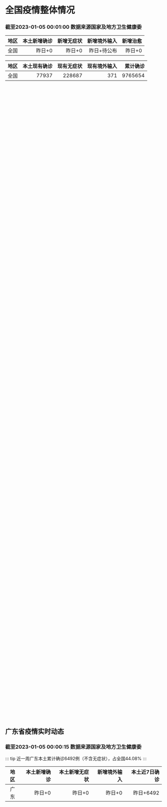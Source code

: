 
# 全国疫情整体情况
### 截至2023-01-05 00:01:00 数据来源国家及地方卫生健康委

|地区|本土新增确诊|新增无症状|新增境外输入|新增治愈|
|:--:|---:|---:|---:|---:|
|全国|昨日+0|昨日+0|昨日+待公布|昨日+0|

|地区|本土现有确诊|现有无症状|现有境外输入|累计确诊|
|:--:|---:|---:|---:|---:|
|全国|77937|228687|371|9765654|

<ChinaMap :dataList="dataList" :title="title"/>

<div id="chinaDayModify" style="width:100%;height:500px;margin-bottom:10px;"></div>
<div id="chinaAddHistoryData" style="width:100%;height:500px;margin-bottom:10px;"></div>
<div id="chinaNowHistoryData" style="width:100%;height:500px;margin-bottom:10px;"></div>
<div id="chinaTotalHistoryData" style="width:100%;height:500px;margin-bottom:10px;"></div>


## 广东省疫情实时动态
### 截至2023-01-05 00:00:15 数据来源国家及地方卫生健康委

::: tip 近一周广东本土累计确诊6492例（不含无症状），占全国44.08%
:::

|地区|本土新增确诊|本土新增无症状|新增境外输入|本土近7日确诊|
|:--:|---:|---:|---:|---:|
|广东|昨日+0|昨日+0|昨日+0|昨日+6492|

<div id="guangdongModify" style="width:100%;height:500px;margin-bottom:10px;"></div>
<div id="guangdongTotalHistory" style="width:100%;height:500px;margin-bottom:10px;"></div>
<div id="guangzhouModifyHistory" style="width:100%;height:500px;margin-bottom:10px;"></div>


<script>
import * as echarts from 'echarts'
export default {
  data(){
    return {
      title: '新增本土确诊',
      dataList: [{name: '台湾', value: 0, addList: []},{name: '香港', value: 0, addList: []},{name: '广东', value: 0, addList: []},{name: '湖北', value: 0, addList: []},{name: '上海', value: 0, addList: []},{name: '吉林', value: 0, addList: []},{name: '四川', value: 0, addList: []},{name: '重庆', value: 0, addList: []},{name: '福建', value: 0, addList: []},{name: '海南', value: 0, addList: []},{name: '河南', value: 0, addList: []},{name: '北京', value: 0, addList: []},{name: '内蒙古', value: 0, addList: []},{name: '云南', value: 0, addList: []},{name: '浙江', value: 0, addList: []},{name: '陕西', value: 0, addList: []},{name: '黑龙江', value: 0, addList: []},{name: '山西', value: 0, addList: []},{name: '山东', value: 0, addList: []},{name: '湖南', value: 0, addList: []},{name: '江苏', value: 0, addList: []},{name: '广西', value: 0, addList: []},{name: '天津', value: 0, addList: []},{name: '辽宁', value: 0, addList: []},{name: '河北', value: 0, addList: []},{name: '澳门', value: 0, addList: []},{name: '新疆', value: 0, addList: []},{name: '江西', value: 0, addList: []},{name: '贵州', value: 0, addList: []},{name: '安徽', value: 0, addList: []},{name: '甘肃', value: 0, addList: []},{name: '西藏', value: 0, addList: []},{name: '青海', value: 0, addList: []},{name: '宁夏', value: 0, addList: []},{name: '南海诸岛', value: 0, addList: []}]
    }
  },
  mounted () {
    const themeObj = {"color":["#2ec7c9","#b6a2de","#5ab1ef","#ffb980","#d87a80","#8d98b3","#e5cf0d","#97b552","#95706d","#dc69aa","#07a2a4","#9a7fd1","#588dd5","#f5994e","#c05050","#59678c","#c9ab00","#7eb00a","#6f5553","#c14089"],"backgroundColor":"rgba(0,0,0,0)","textStyle":{},"title":{"textStyle":{"color":"#008acd"},"subtextStyle":{"color":"#aaaaaa"}},"line":{"itemStyle":{"borderWidth":1},"lineStyle":{"width":2},"symbolSize":3,"symbol":"emptyCircle","smooth":true},"radar":{"itemStyle":{"borderWidth":1},"lineStyle":{"width":2},"symbolSize":3,"symbol":"emptyCircle","smooth":true},"bar":{"itemStyle":{"barBorderWidth":0,"barBorderColor":"#ccc"}},"pie":{"itemStyle":{"borderWidth":0,"borderColor":"#ccc"}},"scatter":{"itemStyle":{"borderWidth":0,"borderColor":"#ccc"}},"boxplot":{"itemStyle":{"borderWidth":0,"borderColor":"#ccc"}},"parallel":{"itemStyle":{"borderWidth":0,"borderColor":"#ccc"}},"sankey":{"itemStyle":{"borderWidth":0,"borderColor":"#ccc"}},"funnel":{"itemStyle":{"borderWidth":0,"borderColor":"#ccc"}},"gauge":{"itemStyle":{"borderWidth":0,"borderColor":"#ccc"}},"candlestick":{"itemStyle":{"color":"#d87a80","color0":"#2ec7c9","borderColor":"#d87a80","borderColor0":"#2ec7c9","borderWidth":1}},"graph":{"itemStyle":{"borderWidth":0,"borderColor":"#ccc"},"lineStyle":{"width":1,"color":"#aaaaaa"},"symbolSize":3,"symbol":"emptyCircle","smooth":true,"color":["#2ec7c9","#b6a2de","#5ab1ef","#ffb980","#d87a80","#8d98b3","#e5cf0d","#97b552","#95706d","#dc69aa","#07a2a4","#9a7fd1","#588dd5","#f5994e","#c05050","#59678c","#c9ab00","#7eb00a","#6f5553","#c14089"],"label":{"color":"#eeeeee"}},"map":{"itemStyle":{"areaColor":"#dddddd","borderColor":"#eeeeee","borderWidth":0.5},"label":{"color":"#d87a80"},"emphasis":{"itemStyle":{"areaColor":"rgba(254,153,78,1)","borderColor":"#444","borderWidth":1},"label":{"color":"rgb(100,0,0)"}}},"geo":{"itemStyle":{"areaColor":"#dddddd","borderColor":"#eeeeee","borderWidth":0.5},"label":{"color":"#d87a80"},"emphasis":{"itemStyle":{"areaColor":"rgba(254,153,78,1)","borderColor":"#444","borderWidth":1},"label":{"color":"rgb(100,0,0)"}}},"categoryAxis":{"axisLine":{"show":true,"lineStyle":{"color":"#008acd"}},"axisTick":{"show":true,"lineStyle":{"color":"#333"}},"axisLabel":{"show":true,"color":"#333"},"splitLine":{"show":false,"lineStyle":{"color":["#eee"]}},"splitArea":{"show":false,"areaStyle":{"color":["rgba(250,250,250,0.3)","rgba(200,200,200,0.3)"]}}},"valueAxis":{"axisLine":{"show":true,"lineStyle":{"color":"#008acd"}},"axisTick":{"show":true,"lineStyle":{"color":"#333"}},"axisLabel":{"show":true,"color":"#333"},"splitLine":{"show":true,"lineStyle":{"color":["#eee"]}},"splitArea":{"show":true,"areaStyle":{"color":["rgba(250,250,250,0.3)","rgba(200,200,200,0.3)"]}}},"logAxis":{"axisLine":{"show":true,"lineStyle":{"color":"#008acd"}},"axisTick":{"show":true,"lineStyle":{"color":"#333"}},"axisLabel":{"show":true,"color":"#333"},"splitLine":{"show":true,"lineStyle":{"color":["#eee"]}},"splitArea":{"show":true,"areaStyle":{"color":["rgba(250,250,250,0.3)","rgba(200,200,200,0.3)"]}}},"timeAxis":{"axisLine":{"show":true,"lineStyle":{"color":"#008acd"}},"axisTick":{"show":true,"lineStyle":{"color":"#333"}},"axisLabel":{"show":true,"color":"#333"},"splitLine":{"show":true,"lineStyle":{"color":["#eee"]}},"splitArea":{"show":false,"areaStyle":{"color":["rgba(250,250,250,0.3)","rgba(200,200,200,0.3)"]}}},"toolbox":{"iconStyle":{"borderColor":"#2ec7c9"},"emphasis":{"iconStyle":{"borderColor":"#18a4a6"}}},"legend":{"textStyle":{"color":"#333333"}},"tooltip":{"axisPointer":{"lineStyle":{"color":"#008acd","width":"1"},"crossStyle":{"color":"#008acd","width":"1"}}},"timeline":{"lineStyle":{"color":"#008acd","width":1},"itemStyle":{"color":"#008acd","borderWidth":1},"controlStyle":{"color":"#008acd","borderColor":"#008acd","borderWidth":0.5},"checkpointStyle":{"color":"#2ec7c9","borderColor":"#2ec7c9"},"label":{"color":"#008acd"},"emphasis":{"itemStyle":{"color":"#a9334c"},"controlStyle":{"color":"#008acd","borderColor":"#008acd","borderWidth":0.5},"label":{"color":"#008acd"}}},"visualMap":{"color":["#5ab1ef","#e0ffff"]},"dataZoom":{"backgroundColor":"rgba(47,69,84,0)","dataBackgroundColor":"#efefff","fillerColor":"rgba(182,162,222,0.2)","handleColor":"#008acd","handleSize":"100%","textStyle":{"color":"#333333"}},"markPoint":{"label":{"color":"#eeeeee"},"emphasis":{"label":{"color":"#eeeeee"}}}}

    echarts.registerTheme('dark', (themeObj))

    this.chartChDay = echarts.init(document.getElementById("chinaDayModify"), "dark")
,this.chartChAdd = echarts.init(document.getElementById("chinaAddHistoryData"), "dark")
,this.chartChNow = echarts.init(document.getElementById("chinaNowHistoryData"), "dark")
,this.chartChTotal = echarts.init(document.getElementById("chinaTotalHistoryData"), "dark")
,this.chartGdMod = echarts.init(document.getElementById("guangdongModify"), "dark")
,this.chartGdTotal = echarts.init(document.getElementById("guangdongTotalHistory"), "dark")
,this.chartGzMod = echarts.init(document.getElementById("guangzhouModifyHistory"), "dark")


    const option_gd_mod = {
      title: {
        text: '广东疫情新增趋势（人）'
      },
      tooltip: {
        trigger: 'axis',
        axisPointer: {
          type: 'cross',
          label: {
            backgroundColor: '#6a7985'
          }
        }
      },
      legend: {
        top: 20,
        data: [{name: '本土新增确诊',icon: 'rect'}, {name: '本土新增无症状',icon: 'rect'},{name: '新增境外输入',icon: 'rect'}]
      },
      grid: {
        left: '3%',
        right: '4%',
        bottom: '3%',
        containLabel: true
      },
      toolbox: {
        feature: {
          saveAsImage: {}
        }
      },
      xAxis: {
        type: 'category',
        boundaryGap: false,
        data: ["11.11","11.12","11.13","11.14","11.15","11.16","11.17","11.18","11.19","11.20","11.21","11.22","11.23","11.24","11.25","11.26","11.27","11.28","11.29","11.30","12.01","12.02","12.03","12.04","12.05","12.06","12.07","12.08","12.09","12.10","12.11","12.12","12.13","12.14","12.15","12.16","12.17","12.18","12.19","12.20","12.21","12.22","12.23","12.24","12.25","12.26","12.27","12.28","12.29","12.30","12.31","01.01","01.02","01.03",]
      },
      yAxis: {
        type: 'value'
      },
      series: [
        {
          name: '本土新增确诊',
          type: 'line',
          areaStyle: {},
          emphasis: {
            focus: 'series'
          },
          data: [760,727,707,586,564,1246,1338,1102,1157,984,781,860,1791,892,991,1386,1347,1168,1518,1599,1782,1666,1868,1686,2120,1719,1437,1391,1115,735,879,775,1044,857,1065,990,915,846,1075,1171,1325,1599,1737,1384,1182,1976,2233,2239,2400,2766,1784,1555,1829,2917,]
        },
        {
          name: '本土新增无症状',
          type: 'line',
          areaStyle: {},
          emphasis: {
            focus: 'series'
          },
          data: [2996,3541,3941,5047,6215,8576,9110,8535,8381,8101,8241,7951,7505,7584,7405,7705,7761,7725,7236,6315,6010,5053,4785,4816,3421,3200,2713,1989,1819,1791,1468,1264,1817,0,0,0,0,0,0,0,0,0,0,0,0,0,0,0,0,0,0,0,0,0,]
        },
        {
          name: '新增境外输入',
          type: 'line',
          areaStyle: {},
          emphasis: {
            focus: 'series'
          },
          data: [9,15,19,19,24,10,20,13,21,38,35,23,19,23,25,23,24,19,11,12,16,12,14,17,15,15,14,12,10,27,21,22,5,17,17,13,17,31,36,18,47,41,6,11,5,22,82,4,18,9,31,17,18,2,]
        }
      ]
    };

    const option_gd_total = {
      title: {
        text: '广东疫情概览（人）'
      },
      tooltip: {
        trigger: 'axis',
        axisPointer: {
          type: 'cross',
          label: {
            backgroundColor: '#6a7985'
          }
        }
      },
      legend: {
        top: 20,
        data: [{name: '累计确诊',icon: 'rect'},{name: '累计治愈',icon: 'rect'}]
      },
      grid: {
        left: '3%',
        right: '4%',
        bottom: '3%',
        containLabel: true
      },
      toolbox: {
        feature: {
          saveAsImage: {}
        }
      },
      xAxis: {
        type: 'category',
        boundaryGap: false,
        data: ["11.11","11.12","11.13","11.14","11.15","11.16","11.17","11.18","11.19","11.20","11.21","11.22","11.23","11.24","11.25","11.26","11.27","11.28","11.29","11.30","12.01","12.02","12.03","12.04","12.05","12.06","12.07","12.08","12.09","12.10","12.11","12.12","12.13","12.14","12.15","12.16","12.17","12.18","12.19","12.20","12.21","12.22","12.23","12.24","12.25","12.26","12.27","12.28","12.29","12.30","12.31","01.01","01.02","01.03","01.04","01.05","01.06","01.07","01.08",]
      },
      yAxis: {
        type: 'value'
      },
      series: [
        {
          name: '累计确诊',
          type: 'line',
          areaStyle: {},
          emphasis: {
            focus: 'series'
          },
          data: [16117,16859,17585,18190,18778,20034,21392,22507,23685,24707,25523,26406,28216,29131,30147,31556,32927,34114,35643,37254,38666,40344,42226,43929,46450,48187,49638,51041,52166,52928,53828,54625,55674,56548,57630,58633,59565,60442,61553,62742,64114,65754,67497,68892,70079,72077,74392,76635,79053,79053,80868,82440,84287,84287,84287,84287,84287,84287,84287,]
        },
        {
          name: '累计治愈',
          type: 'line',
          areaStyle: {},
          emphasis: {
            focus: 'series'
          },
          data: [11470,11470,11470,11470,11470,11470,11470,11470,11470,11470,11470,11470,11470,11470,11470,11470,11470,11470,22472,22472,24794,24794,24794,24794,24794,24794,24794,24794,24794,24794,24794,24794,24794,24794,24794,24794,24794,24794,24794,51366,51366,51366,51366,51366,51366,51366,51366,51366,51366,51366,51366,51366,51366,51366,51366,51366,51366,51366,51366,]
        }
      ]
    };

    const option_gz_mod = {
      title: {
        text: '广州疫情新增趋势（人）'
      },
      tooltip: {
        trigger: 'axis',
        axisPointer: {
          type: 'cross',
          label: {
            backgroundColor: '#6a7985'
          }
        }
      },
      legend: {
        top: 20,
        data: [{name: '本土新增确诊',icon: 'rect'},{name: '本土新增无症状',icon: 'rect'}]
      },
      grid: {
        left: '3%',
        right: '4%',
        bottom: '3%',
        containLabel: true
      },
      toolbox: {
        feature: {
          saveAsImage: {}
        }
      },
      xAxis: {
        type: 'category',
        boundaryGap: false,
        data: ["1111","1112","1113","1114","1115","1116","1117","1118","1119","1120","1121","1122","1123","1124","1125","1126","1127","1128","1129","1130","1201","1202","1203","1204","1205","1206","1207","1208","1209","1210","1211","1212","1213","1214","1215","1216","1217","1218","1219","1220","1221","1222","1223","1224","1225","0103",]
      },
      yAxis: {
        type: 'value'
      },
      series: [
        {
          name: '本土新增确诊',
          type: 'line',
          areaStyle: {},
          emphasis: {
            focus: 'series'
          },
          data: [694,662,656,552,509,1189,1241,983,1050,882,681,722,1645,734,824,1177,1129,959,1236,1313,1468,1201,1197,1044,1505,1233,1042,968,591,286,432,366,554,370,505,451,403,374,537,564,546,0,0,0,0,0,]
        },
        {
          name: '本土新增无症状',
          type: 'line',
          areaStyle: {},
          emphasis: {
            focus: 'series'
          },
          data: [2921,3464,3876,4977,6138,8486,8989,8444,8234,7885,7957,7735,7192,7267,7058,7266,7166,6993,6454,5629,5185,4096,3771,3663,2262,2090,1640,1005,804,817,599,434,741,0,0,0,0,0,0,0,0,0,0,0,0,0,]
        }
      ]
    };

    const option_ch_day  = {
      series: [
        {
          type: 'treemap',
          data: [
            {
              name: '本土新增确诊昨日+0',
              value: 1,
            },
            {
              name: '新增无症状昨日+0',
              value: 1,
            },
            {
              name: '新增境外输入昨日+待公布',
              value: 1,
            },
            {
              name: '新增治愈昨日+0',
              value: 1,
            },
          ]
        }
      ]
    };

    const option_ch_add = {
      title: {
        text: '新增疫情整体走势'
      },
      tooltip: {
        trigger: 'axis',
        axisPointer: {
          type: 'cross',
          label: {
            backgroundColor: '#6a7985'
          }
        }
      },
      legend: {
        top: 20,
        data: [{name: '本土确诊',icon: 'rect'}, {name: '无症状感染',icon: 'rect'},{name: '新增境外输入',icon: 'rect'}]
      },
      grid: {
        left: '3%',
        right: '4%',
        bottom: '3%',
        containLabel: true
      },
      toolbox: {
        feature: {
          saveAsImage: {}
        }
      },
      xAxis: {
        type: 'category',
        boundaryGap: false,
        data: ["11.09","11.10","11.11","11.12","11.13","11.14","11.15","11.16","11.17","11.18","11.19","11.20","11.21","11.22","11.23","11.24","11.25","11.26","11.27","11.28","11.29","11.30","12.01","12.02","12.03","12.04","12.05","12.06","12.07","12.08","12.09","12.10","12.11","12.12","12.13","12.14","12.15","12.16","12.17","12.18","12.19","12.20","12.21","12.22","12.23","12.24","12.25","12.26","12.27","12.28","12.29","12.30","12.31","01.01","01.02","01.03",]
      },
      yAxis: {
        type: 'value'
      },
      series: [
        {
          name: '本土确诊',
          type: 'line',
          areaStyle: {},
          emphasis: {
            focus: 'series'
          },
          data: [1133,1150,1452,1675,1747,1621,1568,2328,2276,2055,2204,2277,2145,2641,3927,3041,3405,3648,3748,3561,4236,4080,4233,3933,4168,4247,4988,4351,4031,3588,3034,2270,2171,2270,2249,1944,2091,2229,2028,1918,2656,3049,2966,3696,4103,2940,2637,4388,5136,5080,5491,7179,5102,4499,4804,7685,]
        },
        {
          name: '无症状感染',
          type: 'line',
          areaStyle: {},
          emphasis: {
            focus: 'series'
          },
          data: [7691,9385,10351,13086,14325,16151,18491,20804,22853,22208,22011,24547,25754,26242,27517,29654,31504,35858,36304,34860,33376,31720,30539,28894,27433,25477,22859,20764,17134,13004,10551,8327,6455,5181,0,0,0,0,0,0,0,0,0,0,0,0,0,0,0,0,0,0,0,0,0,0,]
        },
        {
          name: '新增境外输入',
          type: 'line',
          areaStyle: {},
          emphasis: {
            focus: 'series'
          },
          data: [52,59,52,36,47,40,55,60,86,82,63,88,80,78,83,62,69,61,74,63,52,70,45,55,45,71,58,58,48,49,48,68,69,45,42,56,66,57,69,77,66,52,64,65,25,43,31,48,95,22,24,25,36,24,29,4,]
        }
      ]
    };

    const option_ch_now = {
      title: {
        text: '现有疫情整体走势'
      },
      tooltip: {
        trigger: 'axis',
        axisPointer: {
          type: 'cross',
          label: {
            backgroundColor: '#6a7985'
          }
        }
      },
      legend: {
        top: 20,
        data: [{name: '本土确诊',icon: 'rect'}, {name: '无症状感染',icon: 'rect'},{name: '新增境外输入',icon: 'rect'}]
      },
      grid: {
        left: '3%',
        right: '4%',
        bottom: '3%',
        containLabel: true
      },
      toolbox: {
        feature: {
          saveAsImage: {}
        }
      },
      xAxis: {
        type: 'category',
        boundaryGap: false,
        data: ["11.09","11.10","11.11","11.12","11.13","11.14","11.15","11.16","11.17","11.18","11.19","11.20","11.21","11.22","11.23","11.24","11.25","11.26","11.27","11.28","11.29","11.30","12.01","12.02","12.03","12.04","12.05","12.06","12.07","12.08","12.09","12.10","12.11","12.12","12.13","12.14","12.15","12.16","12.17","12.18","12.19","12.20","12.21","12.22","12.23","12.24","12.25","12.26","12.27","12.28","12.29","12.30","12.31","01.01","01.02","01.03","01.04","01.05","01.06","01.07","01.08",]
      },
      yAxis: {
        type: 'value'
      },
      series: [
        {
          name: '本土确诊',
          type: 'line',
          areaStyle: {},
          emphasis: {
            focus: 'series'
          },
          data: [8635,9385,10387,11647,12855,13935,14820,16631,17901,19102,20202,21550,22606,23923,26090,27429,28985,30646,32348,33190,34851,36571,38012,38648,39571,40008,41882,42366,42724,42640,41065,38903,37461,35849,34830,34288,34283,33888,34193,34808,35509,36636,37295,38884,41265,43449,45397,48154,51406,54566,57769,61980,65890,69817,73790,77937,77937,77937,77937,77937,77937,]
        },
        {
          name: '无症状感染',
          type: 'line',
          areaStyle: {},
          emphasis: {
            focus: 'series'
          },
          data: [520,530,532,528,534,538,525,541,576,607,627,660,690,707,723,735,760,764,781,777,765,776,736,710,657,625,599,589,542,518,494,488,507,491,444,412,424,446,460,490,467,475,475,471,434,419,406,396,445,435,421,406,408,404,398,371,371,371,371,371,371,]
        },
        {
          name: '新增境外输入',
          type: 'line',
          areaStyle: {},
          emphasis: {
            focus: 'series'
          },
          data: [51292,59141,67715,79170,91603,105362,120524,136643,154412,172048,188616,207376,226934,245895,264312,281195,299495,318626,340796,360424,375154,386771,394333,394150,389264,382512,369357,354890,340392,320318,294934,272508,249168,228687,228687,228687,228687,228687,228687,228687,228687,228687,228687,228687,228687,228687,228687,228687,228687,228687,228687,228687,228687,228687,228687,228687,228687,228687,228687,228687,228687,]
        }
      ]
    };

    const option_ch_total = {
      title: {
        text: '累计疫情整体走势'
      },
      tooltip: {
        trigger: 'axis',
        axisPointer: {
          type: 'cross',
          label: {
            backgroundColor: '#6a7985'
          }
        }
      },
      legend: {
        top: 20,
        data: [{name: '确诊(含港澳台)', con: 'rect'}, {name: '死亡(含港澳台)',icon: 'rect'}]
      },
      grid: {
        left: '3%',
        right: '4%',
        bottom: '3%',
        containLabel: true
      },
      toolbox: {
        feature: {
          saveAsImage: {}
        }
      },
      xAxis: {
        type: 'category',
        boundaryGap: false,
        data: ["11.09","11.10","11.11","11.12","11.13","11.14","11.15","11.16","11.17","11.18","11.19","11.20","11.21","11.22","11.23","11.24","11.25","11.26","11.27","11.28","11.29","11.30","12.01","12.02","12.03","12.04","12.05","12.06","12.07","12.08","12.09","12.10","12.11","12.12","12.13","12.14","12.15","12.16","12.17","12.18","12.19","12.20","12.21","12.22","12.23","12.24","12.25","12.26","12.27","12.28","12.29","12.30","12.31","01.01","01.02","01.03","01.04","01.05","01.06","01.07","01.08",]
      },
      yAxis: {
        type: 'value'
      },
      series: [
        {
          name: '确诊(含港澳台)',
          type: 'line',
          areaStyle: {},
          emphasis: {
            focus: 'series'
          },
          data: [8662662,8686925,8709454,8731122,8752310,8771347,8792321,8818365,8841863,8862956,8882454,8901981,8917011,8938818,8961750,8981987,9000592,9018455,9036539,9051741,9074256,9074256,9074256,9074256,9074256,9074256,9190921,9212751,9212751,9212751,9212751,9293435,9293435,9326304,9326304,9326304,9326304,9326304,9326304,9326304,9326304,9326304,9326304,9326304,9558276,9558276,9558276,9558276,9558276,9558276,9558276,9765654,9765654,9765654,9765654,9765654,9765654,9765654,9765654,9765654,9765654,]
        },
        {
          name: '死亡(含港澳台)',
          type: 'line',
          areaStyle: {},
          emphasis: {
            focus: 'series'
          },
          data: [28939,28939,28939,28939,28939,28939,28939,28939,28939,28939,28939,28939,28939,28939,28939,28939,28939,28939,28939,28939,28939,28939,28939,28939,28939,28939,28939,28939,28939,28939,28939,28939,28939,28939,28939,28939,28939,28939,28939,28939,28939,28939,28939,28939,28939,28939,28939,28939,28939,28939,28939,28939,28939,28939,28939,28939,28939,28939,28939,28939,28939,]
        }
      ]
    };

    this.chartGdMod.setOption(option_gd_mod);
    this.chartGdTotal.setOption(option_gd_total);
    this.chartGzMod.setOption(option_gz_mod);
    this.chartChDay.setOption(option_ch_day);
    this.chartChAdd.setOption(option_ch_add);
    this.chartChNow.setOption(option_ch_now);
    this.chartChTotal.setOption(option_ch_total);

    window.onresize = () => {
      this.chartGdMod.resize()
      this.chartGdTotal.resize()
      this.chartGzMod.resize()
      this.chartChDay.resize()
      this.chartChAdd.resize()
      this.chartChNow.resize()
      this.chartChTotal.resize()
    }
  }
}
</script>

## 广东省各地区疫情情况

::: danger 0个中高风险地区
:::

|地区|本土新增确诊|本土新增无症状|本土近7日确诊|中高风险地区|
|:--:|---:|---:|---:|---:|
|广州|0|0|+3023|0|
|汕头|0|0|+514|0|
|深圳|0|0|+480|0|
|云浮|0|0|+320|0|
|惠州|0|0|+302|0|
|佛山|0|0|+258|0|
|潮州|0|0|+253|0|
|中山|0|0|+210|0|
|珠海|0|0|+207|0|
|阳江|0|0|+195|0|
|湛江|0|0|+139|0|
|茂名|0|0|+120|0|
|江门|0|0|+111|0|
|肇庆|0|0|+69|0|
|梅州|0|0|+62|0|
|韶关|0|0|+61|0|
|汕尾|0|0|+55|0|
|清远|0|0|+43|0|
|东莞|0|0|+35|0|
|河源|0|0|+19|0|
|揭阳|0|0|+16|0|
|未公布来源|0|0|0|0|


## 广东疫情热点动态

  
### 01-08 20:32
::: tip “阳了”怎么请假？工资咋发？深圳市人社局针对热点问题解答
南都讯  记者张小玲  国家卫健委近日发布公告自2023年1月8日起对新型冠状病毒实施“乙类乙管”，政策调整后将会给我们上班、请假、工资支付等带来哪些影响？“阳了”怎么请假？工资咋发？实施“乙类乙管”...

信息来源：南方都市报

[阅读全文](https://h5.baike.qq.com/mobile/landing.html?docid=20230108A066YA00&isNews=1&adtag=wxjk.yqssc.yqdt)
:::

### 01-08 17:38
::: tip 广东：“乙类乙管”后新冠感染住院费用继续全额保障
【广东：“乙类乙管”后新冠感染住院费用继续全额保障】财联社1月8日电，广东省医疗保障局、广东省财政厅、广东省卫生健康委3部门1月7日转发了《国家医保局 财政部 国家卫生健康委 国家疾控局关于实施“乙类...

信息来源：财联社

[阅读全文](https://h5.baike.qq.com/mobile/landing.html?docid=20230108A04QBY00&isNews=1&adtag=wxjk.yqssc.yqdt)
:::

### 01-08 07:26
::: tip 又一地现XBB感染者！怎么区别二次感染还是复阳？关于疫苗，有个好消息
近日奥密克戎新变种XBB、BQ.1等毒株引发各方关注1月6日广州医科大学附属市八医院感染ICU主任、主任医师李粤平在接受媒体采访时介绍在该院收治的境外输入新冠病毒感染者中已检测到奥密克戎亚型变异毒株X...

信息来源：新闻坊

[阅读全文](https://h5.baike.qq.com/mobile/landing.html?docid=20230108A00LVO00&isNews=1&adtag=wxjk.yqssc.yqdt)
:::

### 01-07 22:03
::: tip 湛江市交通运输局检查督导春运首日交通站场疫情防控和运输服务保障工作
  1月７日，历时40天的2023年春运正式拉开序幕。春运首日，湛江市交通运输局党组书记、局长陈再东带队赴湛江吴川机场、麻章汽车客运站、高铁西客站检查督导疫情防控和运输服务保障工作，强调要统筹抓好春运...

信息来源：南方PLUS

[阅读全文](https://h5.baike.qq.com/mobile/landing.html?docid=20230107A07P4A00&isNews=1&adtag=wxjk.yqssc.yqdt)
:::

### 01-07 19:00
::: tip 又一地发现XBB感染者
1月6日广州医科大学附属市八医院感染ICU主任、主任医师李粤平在接受媒体采访时介绍目前在市八医院收治的境外输入新冠病毒感染者中已发现有人感染奥密克戎亚型变异毒株XBB但在本土感染者中暂时没有发现目前，...

信息来源：合肥市广播电视台

[阅读全文](https://h5.baike.qq.com/mobile/landing.html?docid=20230107A063CR00&isNews=1&adtag=wxjk.yqssc.yqdt)
:::

### 01-07 16:03
::: tip 保健康，防重症！珠海“七举措”全力以赴保障新冠救治需求
  为落实《新冠病毒感染诊疗方案》第十版指导要求，结合珠海实际，充分发挥社区卫生站和村卫生室“离家距离近、病毒载量低、诊疗环境好”的优势，把疫情防控的重点转移到“保健康，防重症”，珠海市卫生健康局推出...

信息来源：南方PLUS

[阅读全文](https://h5.baike.qq.com/mobile/landing.html?docid=20230107A04GRV00&isNews=1&adtag=wxjk.yqssc.yqdt)
:::

### 01-07 09:45
::: tip 广州在入境者中检出XBB、BQ.1，尚未有社会面传播
近日，奥密克戎新变种XBB、BQ.1等毒株引发各方关注。目前广州是否检测出新变种毒株？感染过奥密克戎的人群，对XBB、BQ.1是否还有保护力？如何判断自己是二次感染还是复阳？1月6日，广州医科大学附属...

信息来源：潇湘晨报

[阅读全文](https://h5.baike.qq.com/mobile/landing.html?docid=20230107A01CBL00&isNews=1&adtag=wxjk.yqssc.yqdt)
:::

### 01-06 21:39
::: tip 广东汕头：应对返乡潮做好农村防疫，加强重点人群健康服务
1月6日，1月6日下午，汕头市召开疫情防控新闻发布会。会上，汕头市农业农村局局长黄华广表示，农村地区是疫情防控的重点地区和薄弱环节。对于农村群众和社会弱势群体等特殊人群，要做好提醒返乡群众主动防控，指...

信息来源：南方都市报

[阅读全文](https://h5.baike.qq.com/mobile/landing.html?docid=20230106A0983200&isNews=1&adtag=wxjk.yqssc.yqdt)
:::

### 01-06 13:02
::: tip 图集｜直击新冠感染冲击下的梅州医院：他们用生命守护生命
  2023年的第一周，梅州市各大医院发热门诊迎来“下坡”拐点，发热患者人数平稳下降。然而，对于医务人员来说，寒冬尚未过去，急诊、呼吸与危重症医学科和重症监护室等科室的收治数仍在小幅攀升中。    “...

信息来源：南方PLUS

[阅读全文](https://h5.baike.qq.com/mobile/landing.html?docid=20230106A03ECG00&isNews=1&adtag=wxjk.yqssc.yqdt)
:::

### 01-05 17:55
::: tip 深圳：第一批深港口岸每日预约出境总数为5万人，需持48小时核酸检测阴性结果证明
据深圳口岸发布微信公众号公告，深港口岸于2023年1月8日起，分阶段有序恢复内地与香港人员正常往来。第一阶段恢复运行的口岸为深圳湾口岸、福田口岸、文锦渡口岸、蛇口口岸、机场福永码头。来深方面，由香港方...

信息来源：南方财经7x24小时快讯

[阅读全文](https://h5.baike.qq.com/mobile/landing.html?docid=20230105A06RU300&isNews=1&adtag=wxjk.yqssc.yqdt)
:::


## 广州疫情热点动态

  
### 01-08 20:32
::: tip “阳了”怎么请假？工资咋发？深圳市人社局针对热点问题解答
南都讯  记者张小玲  国家卫健委近日发布公告自2023年1月8日起对新型冠状病毒实施“乙类乙管”，政策调整后将会给我们上班、请假、工资支付等带来哪些影响？“阳了”怎么请假？工资咋发？实施“乙类乙管”...

信息来源：南方都市报

[阅读全文](https://h5.baike.qq.com/mobile/landing.html?docid=20230108A066YA00&isNews=1&adtag=wxjk.yqssc.yqdt)
:::

### 01-08 17:38
::: tip 广东：“乙类乙管”后新冠感染住院费用继续全额保障
【广东：“乙类乙管”后新冠感染住院费用继续全额保障】财联社1月8日电，广东省医疗保障局、广东省财政厅、广东省卫生健康委3部门1月7日转发了《国家医保局 财政部 国家卫生健康委 国家疾控局关于实施“乙类...

信息来源：财联社

[阅读全文](https://h5.baike.qq.com/mobile/landing.html?docid=20230108A04QBY00&isNews=1&adtag=wxjk.yqssc.yqdt)
:::

### 01-08 07:26
::: tip 又一地现XBB感染者！怎么区别二次感染还是复阳？关于疫苗，有个好消息
近日奥密克戎新变种XBB、BQ.1等毒株引发各方关注1月6日广州医科大学附属市八医院感染ICU主任、主任医师李粤平在接受媒体采访时介绍在该院收治的境外输入新冠病毒感染者中已检测到奥密克戎亚型变异毒株X...

信息来源：新闻坊

[阅读全文](https://h5.baike.qq.com/mobile/landing.html?docid=20230108A00LVO00&isNews=1&adtag=wxjk.yqssc.yqdt)
:::

### 01-07 22:03
::: tip 湛江市交通运输局检查督导春运首日交通站场疫情防控和运输服务保障工作
  1月７日，历时40天的2023年春运正式拉开序幕。春运首日，湛江市交通运输局党组书记、局长陈再东带队赴湛江吴川机场、麻章汽车客运站、高铁西客站检查督导疫情防控和运输服务保障工作，强调要统筹抓好春运...

信息来源：南方PLUS

[阅读全文](https://h5.baike.qq.com/mobile/landing.html?docid=20230107A07P4A00&isNews=1&adtag=wxjk.yqssc.yqdt)
:::

### 01-07 19:00
::: tip 又一地发现XBB感染者
1月6日广州医科大学附属市八医院感染ICU主任、主任医师李粤平在接受媒体采访时介绍目前在市八医院收治的境外输入新冠病毒感染者中已发现有人感染奥密克戎亚型变异毒株XBB但在本土感染者中暂时没有发现目前，...

信息来源：合肥市广播电视台

[阅读全文](https://h5.baike.qq.com/mobile/landing.html?docid=20230107A063CR00&isNews=1&adtag=wxjk.yqssc.yqdt)
:::

### 01-07 16:03
::: tip 保健康，防重症！珠海“七举措”全力以赴保障新冠救治需求
  为落实《新冠病毒感染诊疗方案》第十版指导要求，结合珠海实际，充分发挥社区卫生站和村卫生室“离家距离近、病毒载量低、诊疗环境好”的优势，把疫情防控的重点转移到“保健康，防重症”，珠海市卫生健康局推出...

信息来源：南方PLUS

[阅读全文](https://h5.baike.qq.com/mobile/landing.html?docid=20230107A04GRV00&isNews=1&adtag=wxjk.yqssc.yqdt)
:::

### 01-07 09:45
::: tip 广州在入境者中检出XBB、BQ.1，尚未有社会面传播
近日，奥密克戎新变种XBB、BQ.1等毒株引发各方关注。目前广州是否检测出新变种毒株？感染过奥密克戎的人群，对XBB、BQ.1是否还有保护力？如何判断自己是二次感染还是复阳？1月6日，广州医科大学附属...

信息来源：潇湘晨报

[阅读全文](https://h5.baike.qq.com/mobile/landing.html?docid=20230107A01CBL00&isNews=1&adtag=wxjk.yqssc.yqdt)
:::

### 01-06 21:39
::: tip 广东汕头：应对返乡潮做好农村防疫，加强重点人群健康服务
1月6日，1月6日下午，汕头市召开疫情防控新闻发布会。会上，汕头市农业农村局局长黄华广表示，农村地区是疫情防控的重点地区和薄弱环节。对于农村群众和社会弱势群体等特殊人群，要做好提醒返乡群众主动防控，指...

信息来源：南方都市报

[阅读全文](https://h5.baike.qq.com/mobile/landing.html?docid=20230106A0983200&isNews=1&adtag=wxjk.yqssc.yqdt)
:::

### 01-06 13:02
::: tip 图集｜直击新冠感染冲击下的梅州医院：他们用生命守护生命
  2023年的第一周，梅州市各大医院发热门诊迎来“下坡”拐点，发热患者人数平稳下降。然而，对于医务人员来说，寒冬尚未过去，急诊、呼吸与危重症医学科和重症监护室等科室的收治数仍在小幅攀升中。    “...

信息来源：南方PLUS

[阅读全文](https://h5.baike.qq.com/mobile/landing.html?docid=20230106A03ECG00&isNews=1&adtag=wxjk.yqssc.yqdt)
:::

### 01-05 17:55
::: tip 深圳：第一批深港口岸每日预约出境总数为5万人，需持48小时核酸检测阴性结果证明
据深圳口岸发布微信公众号公告，深港口岸于2023年1月8日起，分阶段有序恢复内地与香港人员正常往来。第一阶段恢复运行的口岸为深圳湾口岸、福田口岸、文锦渡口岸、蛇口口岸、机场福永码头。来深方面，由香港方...

信息来源：南方财经7x24小时快讯

[阅读全文](https://h5.baike.qq.com/mobile/landing.html?docid=20230105A06RU300&isNews=1&adtag=wxjk.yqssc.yqdt)
:::

